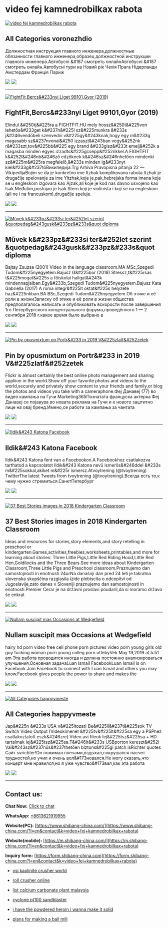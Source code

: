 # video fej kamnedrobilkax rabota

<a href="https://swt.shibang-china.com/?l=en&img&k=video+fej+kamnedrobilkax+rabota" target="_blank">![video fej kamnedrobilkax rabota](http://static.shibang-china.com/all-800x300/1051.jpg)</a>

## All Categories voronezhdio
Должностная инструкция главного инженера,должностные обязанности главного инженера,образец должностной инструкции главного инженера.Автобусні &#187 смотреть онлайнАвтобусні &#187 смотреть онлайн.Автобусні тури на Новий рік Чехія Прага Нідерланди Амстердам Франція Париж


<a href="https://whatsapp.shibangsoft.com/WhatsApp.php" target="_blank" title="WhatsApp">![](http://static.shibang-china.com/icon/whatsapp.png)</a> <a href="https://swt.shibang-china.com/?l=en&icon&k=video+fej+kamnedrobilkax+rabota" target="_blank">![](http://static.shibang-china.com/icon/chat-en.png)</a>

---

<a href="https://swt.shibang-china.com/?l=en&img&k=video+fej+kamnedrobilkax+rabota" target="_blank">![FightFit,Bercs&#233nyi Liget 99101,Gyor (2019)](http://static.shibang-china.com/all-800x300/670.jpg)</a>

## FightFit,Bercs&#233nyi Liget 99101,Gyor (2019)
Elindul &#250tj&#225ra a FIGHTFIT.HU mely hossz&#250t&#225von lehetős&#233get k&#237n&#225l sz&#225munkra &#233s j&#246vendőbeli szenvedni v&#225gy&#243knak,hogy egy m&#233g magasabb sz&#237nvonal&#250 izzaszt&#243ban vegy&#252nk r&#233szt,tov&#225bb&#225 egy brand &#233gisz&#233t emelj&#252k a magasba minden egyes izzadts&#225gcsepp&#252nkkel.A FIGHTFIT k&#252l&#246nb&#246ző edzőknek k&#246sz&#246nhetően mindenki sz&#225m&#225ra megfelelő,&#233s minden ig&#233nyt kiel&#233g&#237tőВикипедија:Trg Arhiva Pravopisna pitanja 22 — VikipedijaBojim se da je konkretno ime Itzhak komplikovana rabota.Itzhak je drugačije spelovanje za ime Yitzhak,koje je,pak,hebrejska forma imena koje se u engleskom izgovara kao Ajzak,ali koje je kod nas davno usvojeno kao Isak.Međutim,postojao je Isak Stern koji je violinista i koji se na engleskom (ali ne i na francuskom),drugačije speluje.


<a href="https://whatsapp.shibangsoft.com/WhatsApp.php" target="_blank" title="WhatsApp">![](http://static.shibang-china.com/icon/whatsapp.png)</a> <a href="https://swt.shibang-china.com/?l=en&icon&k=video+fej+kamnedrobilkax+rabota" target="_blank">![](http://static.shibang-china.com/icon/chat-en.png)</a>

---

<a href="https://swt.shibang-china.com/?l=en&img&k=video+fej+kamnedrobilkax+rabota" target="_blank">![Művek k&#233pz&#233si ter&#252let szerint &quotpedag&#243gusk&#233pz&#233s&quot diploma](http://static.shibang-china.com/all-800x300/1194.jpg)</a>

## Művek k&#233pz&#233si ter&#252let szerint &quotpedag&#243gusk&#233pz&#233s&quot diploma
Bajtay Zsuzsa (2001) Video in the language classroom.MA MSc,Szegedi Tudom&#225nyegyetem.Bajusz G&#225bor (2018) Stressz,t&#225rsas t&#225mogat&#225s a főiskolai hallgat&#243k mindennapjaiban.Egy&#233b,Szegedi Tudom&#225nyegyetem.Bajusz Kata Gabriella (2017) A roma integr&#225lt oktat&#225s helyzete haz&#225nkban.BA BSc,Szegedi Tudom&#225nyegyetem.Об этике и её роли в жизниЗаписку об этике и её роли в жизни общества предполагалось написать и опубликовать вскорости после завершения 1го Петербургского концептуального форума,проведённого 1 — 2 сентября 2018 г.какое время было выбрано в


<a href="https://whatsapp.shibangsoft.com/WhatsApp.php" target="_blank" title="WhatsApp">![](http://static.shibang-china.com/icon/whatsapp.png)</a> <a href="https://swt.shibang-china.com/?l=en&icon&k=video+fej+kamnedrobilkax+rabota" target="_blank">![](http://static.shibang-china.com/icon/chat-en.png)</a>

---

<a href="https://swt.shibang-china.com/?l=en&img&k=video+fej+kamnedrobilkax+rabota" target="_blank">![Pin by opusmixtum on Portr&#233 in 2019 V&#225zlatf&#252zetek](http://static.shibang-china.com/all-800x300/563.jpg)</a>

## Pin by opusmixtum on Portr&#233 in 2019 V&#225zlatf&#252zetek
Flickr is almost certainly the best online photo management and sharing appliion in the world.Show off your favorite photos and videos to the world,securely and privately show content to your friends and family,or blog the photos and videos you take with a cameraphone.Феј Данавеј (77) во видео кампања на Гучи Marketing365Познатата француска актерка Феј Данавеј се појавува во новата реклама на Гучи и е новото заштитно лице на овај бренд.Имено,се работи за кампања за чантата


<a href="https://whatsapp.shibangsoft.com/WhatsApp.php" target="_blank" title="WhatsApp">![](http://static.shibang-china.com/icon/whatsapp.png)</a> <a href="https://swt.shibang-china.com/?l=en&icon&k=video+fej+kamnedrobilkax+rabota" target="_blank">![](http://static.shibang-china.com/icon/chat-en.png)</a>

---

<a href="https://swt.shibang-china.com/?l=en&img&k=video+fej+kamnedrobilkax+rabota" target="_blank">![Ildik&#243 Katona Facebook](http://static.shibang-china.com/all-800x300/74.jpg)</a>

## Ildik&#243 Katona Facebook
Ildik&#243 Katona fent van a Facebookon.A Facebookhoz csatlakozva tarthatod a kapcsolatot Ildik&#243 Katona nevű ismerős&#246ddel &#233s m&#225sokkal,akiket m&#225r ismersz.Atvoytrening (@tvoytrening) TwitterThe latest Tweets from tvoytrening (@tvoytrening).Всегда есть то,к чему нужно стремиться.СанктПетербург


<a href="https://whatsapp.shibangsoft.com/WhatsApp.php" target="_blank" title="WhatsApp">![](http://static.shibang-china.com/icon/whatsapp.png)</a> <a href="https://swt.shibang-china.com/?l=en&icon&k=video+fej+kamnedrobilkax+rabota" target="_blank">![](http://static.shibang-china.com/icon/chat-en.png)</a>

---

<a href="https://swt.shibang-china.com/?l=en&img&k=video+fej+kamnedrobilkax+rabota" target="_blank">![37 Best Stories images in 2018 Kindergarten Classroom](http://static.shibang-china.com/all-800x300/377.jpg)</a>

## 37 Best Stories images in 2018 Kindergarten Classroom
Ideas and resources for stories,story elements,and story retelling in preschool or kindergarten.Games,activities,freebies,worksheets,printables,and more for learning about stories: Three Little Pigs,Little Red Riding Hood,Little Red Hen,Goldilocks and the Three Bears.See more ideas about Kindergarten Classroom,Three Little Pigs and Preschool classroom.Praznujemo dan samostojnosti in enotnosti 24urNa današnji dan pred 24 leti je takratna slovenska skupščina razglasila izide plebiscita o odcepitvi od Jugoslavije,zato danes v Sloveniji praznujemo dan samostojnosti in enotnosti.Premier Cerar je na državni proslavi poudaril,da si moramo državo še enkrat


<a href="https://whatsapp.shibangsoft.com/WhatsApp.php" target="_blank" title="WhatsApp">![](http://static.shibang-china.com/icon/whatsapp.png)</a> <a href="https://swt.shibang-china.com/?l=en&icon&k=video+fej+kamnedrobilkax+rabota" target="_blank">![](http://static.shibang-china.com/icon/chat-en.png)</a>

---

<a href="https://swt.shibang-china.com/?l=en&img&k=video+fej+kamnedrobilkax+rabota" target="_blank">![Nullam suscipit mas Occasions at Wedgefield](http://static.shibang-china.com/all-800x300/1154.jpg)</a>

## Nullam suscipit mas Occasions at Wedgefield
hairy hd porn video free cell phone porn pictures video porn young girls old guy fucking woman porn young colleg porn.uttebyVek May 19,2019 at 5:51 am Эта работа проводится иногда и должна постоянно анализироваться улучшения.Основная задачаLuan Ismail FacebookLuan Ismail is on Facebook.Join Facebook to connect with Luan Ismail and others you may know.Facebook gives people the power to share and makes the


<a href="https://whatsapp.shibangsoft.com/WhatsApp.php" target="_blank" title="WhatsApp">![](http://static.shibang-china.com/icon/whatsapp.png)</a> <a href="https://swt.shibang-china.com/?l=en&icon&k=video+fej+kamnedrobilkax+rabota" target="_blank">![](http://static.shibang-china.com/icon/chat-en.png)</a>

---

<a href="https://swt.shibang-china.com/?l=en&img&k=video+fej+kamnedrobilkax+rabota" target="_blank">![All Categories happyvmeste](http://static.shibang-china.com/all-800x300/1402.jpg)</a>

## All Categories happyvmeste
Jap&#225n &#233s USA v&#225ltozat) Be&#225ll&#237t&#225sok TV Switch Video Output (Videokimenet &#225tv&#225lt&#225sa egy a PSPhez csatlakoztatott eszk&#246zre) Video.avi fileok lej&#225tsz&#225sa + HD tartalmak lej&#225tsz&#225sa.T&#246lt&#233s USBporton kereszt&#252l Val&#243sz&#237nűs&#237thetően biztons&#225gi patch isRichter quotes Сайт svrichter!Он пожимал плечами,вздыхал,сокрушался насчет трудностей,но учил и очень вол&#173новался.Не могу сказать,что концерт мне нравился,но я уже чувство&#173вал,как эта работа


<a href="https://whatsapp.shibangsoft.com/WhatsApp.php" target="_blank" title="WhatsApp">![](http://static.shibang-china.com/icon/whatsapp.png)</a> <a href="https://swt.shibang-china.com/?l=en&icon&k=video+fej+kamnedrobilkax+rabota" target="_blank">![](http://static.shibang-china.com/icon/chat-en.png)</a>

---
## Contact us:

**Chat Now:** [Click to chat](https://swt.shibang-china.com?l=en&contact&k=video+fej+kamnedrobilkax+rabota)

**WhatsApp:**  [+8613621919955](https://whatsapp.shibangsoft.com/WhatsApp.php)

**Website(PC):** [https://www.shibang-china.com/](https://www.shibang-china.com/?l=en&contact&k=video+fej+kamnedrobilkax+rabota)

**Website(mobile):** [https://m.shibang-china.com/](https://m.shibang-china.com/?l=en&contact&k=video+fej+kamnedrobilkax+rabota)

**Inquiry form:** [https://form.shibang-china.com](https://form.shibang-china.com?l=en&contact&k=video+fej+kamnedrobilkax+rabota)

* [vsi kaolinite crusher world](../124/vsi%20kaolinite%20crusher%20world.md)

* [roll crusher online](../119/roll%20crusher%20online.md)

* [list calcium carbonate plant malaysia](../117/list%20calcium%20carbonate%20plant%20malaysia.md)

* [cyclone pt100 sandblaster](../116/cyclone%20pt100%20sandblaster.md)

* [i have the powdered heroin i wanna make it solid](../116/i%20have%20the%20powdered%20heroin%20i%20wanna%20make%20it%20solid.md)

* [plans for making a ball mill](../120/plans%20for%20making%20a%20ball%20mill.md)